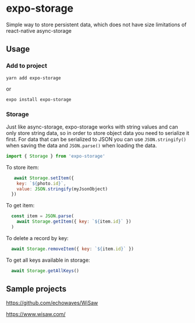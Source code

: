 # expo-storage
Simple way to store persistent data, which does not have size limitations of react-native async-storage

## Usage
### Add to project
```
yarn add expo-storage
```
or
```
expo install expo-storage
```

### Storage
Just like async-storage, expo-storage works with string values and can only store string data, so in order to store object data you need to serialize it first. For data that can be serialized to JSON you can use ```JSON.stringify()``` when saving the data and ```JSON.parse()``` when loading the data.


```JavaScript
import { Storage } from 'expo-storage'
```

To store item:

```JavaScript
   await Storage.setItem({
    key: `${photo.id}`,
    value: JSON.stringify(myJsonObject)
  })
```

To get item:
```JavaScript
  const item = JSON.parse(
    await Storage.getItem({ key: `${item.id}` })
  )
```

To delete a record by key:
```JavaScript
  await Storage.removeItem({ key: `${item.id}` })  
```

To get all keys available in storage:
```JavaScript
  await Storage.getAllKeys()  
```

## Sample projects
https://github.com/echowaves/WiSaw

https://www.wisaw.com/
